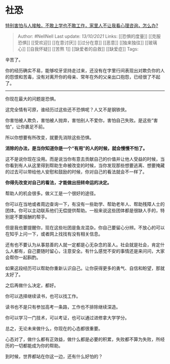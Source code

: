 # 社恐
[特别害怕与人接触，不敢上学也不敢工作，家里人不让我看心理咨询，怎么办?](https://www.zhihu.com/question/491892975/answer/2166518347)

> Author: #NellNell 
Last update: *13/10/2021* 
Links: [[恐惧的度量]] [[克服恐惧]] [[受欢迎]] [[在意讨厌]] [[过分在意]] [[恶意]] [[独来独往]] [[玻璃心]] [[自我怀疑]] [[苦熬 1]]  [[缺爱者的自救]] [[缺爱症]]
Tags:    
  

辛苦了。

你的经历确实不易，能够咬牙坚持走过来，还没有在字里行间表现出对欺负你的人的怨恨和苦毒，没有对离开你的母亲、常年在外的父亲出口抱怨，已经很了不起了。

---

你现在最大的问题是恐惧。

这完全情有可原，谁经历过这些还不恐惧呢？人又不是钢铁侠。

你害怕被人欺负，害怕被人抛弃，害怕别人不爱你，害怕自己失败。是这些“害怕”，让你裹足不前。

所以你想要有所改变，就要先消除这些恐惧。

**消除的办法，是当你知道你是一个“有用”的人的时候，就会慢慢不怕了。**

这不是说你现在没用。而是说当你有意去贡献自己的价值并让他人受益的时候，当你看到有人从这里得到帮助生命被改变的时候，当你发现那些想要逃离、想要掩藏的过去可以带给他人安慰和鼓励的时候，你对自己的看法就会不一样了。

**你得先改变对自己的看法，才能做出扭转命运的决定。**

帮助人的机会很多。做义工是一个很好的途径。

你可以在当地或者周边查询一下，有没有一些助学、帮助老年人、帮助残障人士的团体。你可以主动联系他们无偿提供帮助。一般来说这些团体都是很缺人手的，特别是不要报酬的帮手。

但是我也要提醒你，现在这些社团是鱼龙混杂。你自己要留心分辨。不放心的可以在知乎上问一下，或者网上找找有没有相关信息。

还有也不要认为从事慈善的人就一定都是心无杂念的圣人。社会就是社会，肯定什么人都有，自己要随时留心，注意安全。有什么感觉不安的事情还是来问问，大家会帮你一起斟酌。

如果这段经历可以帮助你重新认识自己。让你获得更多的勇气、自信和盼望，那就太好了。

之后再做什么决定，都好。

你可以选择继续读书，也可以找工作。

读书也不是只有参加高考一条路，工作也不排除继续深造。

你可以学习一门技术，可以考证，也可以通过进修拿大学学分。

总之，无论未来做什么，你现在的心态都很重要。

心态对了，做什么都有正效益，做什么都是必要的积累，失败都不算为失败，所经历的一切都能成为你的帮助。

到时候，世界都站在你这一边，还有什么好怕的？